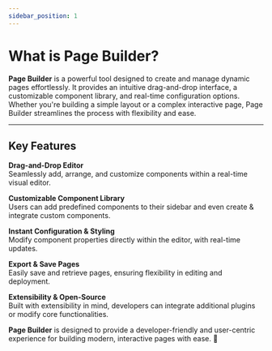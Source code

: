 ```yaml
---
sidebar_position: 1
---
```


# What is Page Builder?

**Page Builder** is a powerful tool designed to create and manage dynamic pages effortlessly. It provides an intuitive drag-and-drop interface, a customizable component library, and real-time configuration options. Whether you're building a simple layout or a complex interactive page, Page Builder streamlines the process with flexibility and ease.

---

## **Key Features**

**Drag-and-Drop Editor**  
Seamlessly add, arrange, and customize components within a real-time visual editor.

**Customizable Component Library**  
Users can add predefined components to their sidebar and even create & integrate custom components.

**Instant Configuration & Styling**  
Modify component properties directly within the editor, with real-time updates.

**Export & Save Pages**  
Easily save and retrieve pages, ensuring flexibility in editing and deployment.

**Extensibility & Open-Source**  
Built with extensibility in mind, developers can integrate additional plugins or modify core functionalities.

**Page Builder** is designed to provide a developer-friendly and user-centric experience for building modern, interactive pages with ease. 🚀
